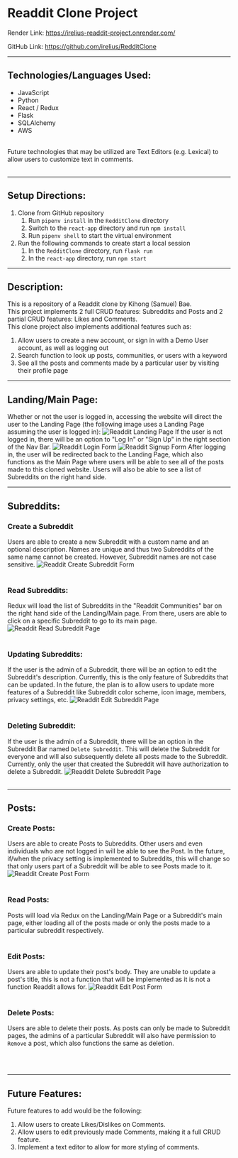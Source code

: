 # Readdit Clone Project

Render Link: https://irelius-readdit-project.onrender.com/

GitHub Link: https://github.com/irelius/RedditClone

___
## Technologies/Languages Used:
- JavaScript
- Python
- React / Redux
- Flask
- SQLAlchemy
- AWS
<br>
Future technologies that may be utilized are Text Editors (e.g. Lexical) to allow users to customize text in comments.
<br>
<br>


___
## Setup Directions:
1. Clone from GitHub repository
   1. Run `pipenv install` in the `RedditClone` directory
   2. Switch to the `react-app` directory and run `npm install`
   3. Run `pipenv shell` to start the virtual environment
2. Run the following commands to create start a local session
   1. In the `RedditClone` directory, run `flask run`
   2. In the `react-app` directory, run `npm start`

___

## Description:
This is a repository of a Readdit clone by Kihong (Samuel) Bae.
<br>
This project implements 2 full CRUD features: Subreddits and Posts and 2 partial CRUD features: Likes and Comments.
<br>
This clone project also implements additional features such as:
1. Allow users to create a new account, or sign in with a Demo User account, as well as logging out
2. Search function to look up posts, communities, or users with a keyword
3. See all the posts and comments made by a particular user by visiting their profile page

___

## Landing/Main Page:
Whether or not the user is logged in, accessing the website will direct the user to the Landing Page (the following image uses a Landing Page assuming the user is logged in):
![Readdit Landing Page](https://raw.githubusercontent.com/irelius/RedditClone/main/assets/Reddit_Landing_Page.png)
If the user is not logged in, there will be an option to "Log In" or "Sign Up" in the right section of the Nav Bar.
![Readdit Login Form](https://raw.githubusercontent.com/irelius/RedditClone/main/assets/Reddit_Login_Form.png)
![Readdit Signup Form](https://raw.githubusercontent.com/irelius/RedditClone/main/assets/Reddit_Signup_Form.png)
After logging in, the user will be redirected back to the Landing Page, which also functions as the Main Page where users will be able to see all of the posts made to this cloned website. Users will also be able to see a list of Subreddits on the right hand side.

___

## Subreddits:

### Create a Subreddit
Users are able to create a new Subreddit with a custom name and an optional description. Names are unique and thus two Subreddits of the same name cannot be created. However, Subreddit names are not case sensitive.
![Readdit Create Subreddit Form](https://raw.githubusercontent.com/irelius/RedditClone/main/assets/Reddit_Create_Subreddit_Form.png)
<br>
<br>

### Read Subreddits:
Redux will load the list of Subreddits in the "Readdit Communities" bar on the right hand side of the Landing/Main page. From there, users are able to click on a specific Subreddit to go to its main page.
![Readdit Read Subreddit Page](https://raw.githubusercontent.com/irelius/RedditClone/main/assets/Reddit_Specific_Subreddit_Page.png)
<br>
<br>

### Updating Subreddits:
If the user is the admin of a Subreddit, there will be an option to edit the Subreddit's description. Currently, this is the only feature of Subreddits that can be updated. In the future, the plan is to allow users to update more features of a Subreddit like Subreddit color scheme, icon image, members, privacy settings, etc.
![Readdit Edit Subreddit Page](https://raw.githubusercontent.com/irelius/RedditClone/main/assets/Reddit_Subreddit_Edit_Form.png)
<br>
<br>

### Deleting Subreddit:
If the user is the admin of a Subreddit, there will be an option in the Subreddit Bar named `Delete Subreddit`. This will delete the Subreddit for everyone and will also subsequently delete all posts made to the Subreddit. Currently, only the user that created the Subreddit will have authorization to delete a Subreddit.
![Readdit Delete Subreddit Page](https://raw.githubusercontent.com/irelius/RedditClone/main/assets/Reddit_Subreddit_Specific_Bar.png)
<br>
<br>

___

## Posts:

### Create Posts:
Users are able to create Posts to Subreddits. Other users and even individuals who are not logged in will be able to see the Post. In the future, if/when the privacy setting is implemented to Subreddits, this will change so that only users part of a Subreddit will be able to see Posts made to it.
![Readdit Create Post Form](https://raw.githubusercontent.com/irelius/RedditClone/main/assets/Reddit_Create_Post_Form.png)
<br>
<br>

### Read Posts:
Posts will load via Redux on the Landing/Main Page or a Subreddit's main page, either loading all of the posts made or only the posts made to a particular subreddit respectively.
<br>
<br>

### Edit Posts:
Users are able to update their post's body. They are unable to update a post's title, this is not a function that will be implemented as it is not a function Readdit allows for.
![Readdit Edit Post Form](https://raw.githubusercontent.com/irelius/RedditClone/main/assets/Reddit_Post_Edit_Form.png)
<br>
<br>

### Delete Posts:
Users are able to delete their posts. As posts can only be made to Subreddit pages, the admins of a particular Subreddit will also have permission to `Remove` a post, which also functions the same as deletion.

<br>
<br>

___

## Future Features:
Future features to add would be the following:
1. Allow users to create Likes/Dislikes on Comments.
2. Allow users to edit previously made Comments, making it a full CRUD feature.
3. Implement a text editor to allow for more styling of comments.
<br>
